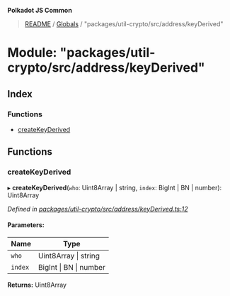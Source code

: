 **Polkadot JS Common**

> [README](../README.md) / [Globals](../globals.md) / "packages/util-crypto/src/address/keyDerived"

# Module: "packages/util-crypto/src/address/keyDerived"

## Index

### Functions

* [createKeyDerived](_packages_util_crypto_src_address_keyderived_.md#createkeyderived)

## Functions

### createKeyDerived

▸ **createKeyDerived**(`who`: Uint8Array \| string, `index`: BigInt \| BN \| number): Uint8Array

*Defined in [packages/util-crypto/src/address/keyDerived.ts:12](https://github.com/polkadot-js/common/blob/bd1735ca/packages/util-crypto/src/address/keyDerived.ts#L12)*

#### Parameters:

Name | Type |
------ | ------ |
`who` | Uint8Array \| string |
`index` | BigInt \| BN \| number |

**Returns:** Uint8Array
